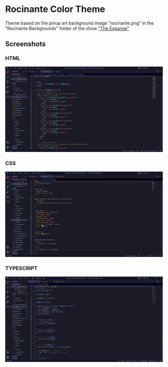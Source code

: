 # Rocinante Color Theme

Theme based on the pinup art background image "rocinante.png" in the "Rocinante Backgrounds" folder of the show ["The Expanse"](https://www.imdb.com/title/tt3230854/)

## Screenshots

### HTML
![HTML syntax highlight](Images/rocinante-theme-html.PNG)
### CSS
![CSS syntax highlight](Images/rocinante-theme-css.PNG)
### TYPESCRIPT
![Typescript syntax highlight](Images/rocinante-theme-ts.PNG)

<!--
* Split the editor (`Cmd+\` on macOS or `Ctrl+\` on Windows and Linux).
* Toggle preview (`Shift+Cmd+V` on macOS or `Shift+Ctrl+V` on Windows and Linux).
* Press `Ctrl+Space` (Windows, Linux, macOS) to see a list of Markdown snippets.

## For more information

* [Visual Studio Code's Markdown Support](http://code.visualstudio.com/docs/languages/markdown)
* [Markdown Syntax Reference](https://help.github.com/articles/markdown-basics/)
-->
